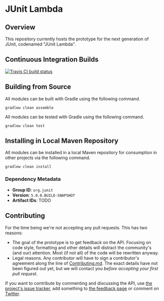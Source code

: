 # JUnit Lambda

## Overview

This repository currently hosts the prototype for the next generation of JUnit, codenamed "JUnit Lambda".

## Continuous Integration Builds

[![Travis CI build status](https://travis-ci.org/junit-team/junit-lambda.svg)](https://travis-ci.org/junit-team/junit-lambda)

## Building from Source

All modules can be built with Gradle using the following command.

```
gradlew clean assemble
```

All modules can be tested with Gradle using the following command.

```
gradlew clean test
```

## Installing in Local Maven Repository

All modules can be installed in a local Maven repository for consumption in other projects via the following command.

```
gradlew clean install
```

### Dependency Metadata

- **Group ID**: `org.junit`
- **Version**: `5.0.0.BUILD-SNAPSHOT`
- **Artifact IDs**: TODO


## Contributing

For the time being we're not accepting any pull requests. This has two reasons:

- The goal of the prototype is to get feedback on the API. Focusing on code style, formatting and other details will distract the community's (and our) attention. Most (if not all) of the code will be rewritten anyway.
- Legal reasons. Any contributor will have to sign a contributor's agreement along the line of  [Contributing.md](https://github.com/junit-team/junit-lambda/blob/master/CONTRIBUTING.md). The exact details have not been figured out yet, but we will contact you *before accepting your first pull request*.

If you want to contribute by commenting and discussing the API, use [the project's issue tracker](https://github.com/junit-team/junit-lambda/issues), add something to [the feedback page](https://github.com/junit-team/junit-lambda/wiki/Prototype-Feedback) or comment on [Twitter](https://twitter.com/junitlambda).
